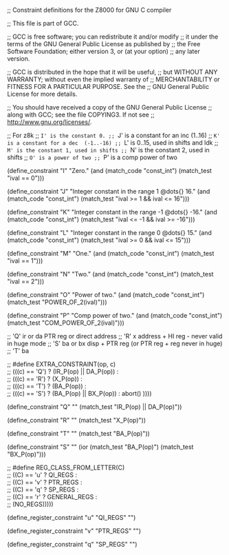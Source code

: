 ;; Constraint definitions for the Z8000 for GNU C compiler

;; This file is part of GCC.

;; GCC is free software; you can redistribute it and/or modify
;; it under the terms of the GNU General Public License as published by
;; the Free Software Foundation; either version 3, or (at your option)
;; any later version.

;; GCC is distributed in the hope that it will be useful,
;; but WITHOUT ANY WARRANTY; without even the implied warranty of
;; MERCHANTABILITY or FITNESS FOR A PARTICULAR PURPOSE.  See the
;; GNU General Public License for more details.

;; You should have received a copy of the GNU General Public License
;; along with GCC; see the file COPYING3.  If not see
;; <http://www.gnu.org/licenses/>.

;; For z8k
;; `I' is the constant 0.
;; `J' is a constant for an inc (1..16)
;; `K' is a constant for a dec  (-1..-16)
;; `L' is 0..15, used in shifts and ldk
;; `M' is the constant 1, used in shifts
;; `N' is the constant 2, used in shifts
;; `O' is a power of two
;; `P' is a comp power of two

(define_constraint "I"
  "Zero."
  (and (match_code "const_int")
       (match_test "ival == 0")))

(define_constraint "J"
  "Integer constant in the range 1 @dots{} 16."
  (and (match_code "const_int")
       (match_test "ival >= 1 && ival <= 16")))

(define_constraint "K"
  "Integer constant in the range -1 @dots{} -16."
  (and (match_code "const_int")
       (match_test "ival <= -1 && ival >= -16")))

(define_constraint "L"
  "Integer constant in the range 0 @dots{} 15."
  (and (match_code "const_int")
       (match_test "ival >= 0 && ival <= 15")))

(define_constraint "M"
  "One."
  (and (match_code "const_int")
       (match_test "ival == 1")))

(define_constraint "N"
  "Two."
  (and (match_code "const_int")
       (match_test "ival == 2")))

(define_constraint "O"
  "Power of two."
  (and (match_code "const_int")
       (match_test "POWER_OF_2(ival)")))

(define_constraint "P"
  "Comp power of two."
  (and (match_code "const_int")
       (match_test "COM_POWER_OF_2(ival)")))



;; 'Q' ir or da     PTR reg or direct address
;; 'R' x            address + HI reg - never valid in huge mode
;; 'S' ba or bx     disp + PTR reg   (or PTR reg + reg never in huge)
;; 'T' ba


;; #define EXTRA_CONSTRAINT(op, c)                                 \
;; 	(((c) == 'Q')  ? (IR_P(op) || DA_P(op)) :               \
;;         (((c) == 'R')  ? (X_P(op))  :                           \
;;         (((c) == 'T')  ? (BA_P(op))  :                          \
;;         (((c) == 'S')  ? (BA_P(op) || BX_P(op)) : abort() ))))

(define_constraint "Q"
  ""
  (match_test "IR_P(op) || DA_P(op)"))

(define_constraint "R"
  ""
  (match_test "X_P(op)"))

(define_constraint "T"
  ""
  (match_test "BA_P(op)"))

(define_constraint "S"
  ""
  (ior (match_test "BA_P(op)")
       (match_test "BX_P(op)")))

;;  #define REG_CLASS_FROM_LETTER(C)		\
;;    ((C) == 'u' ? QI_REGS  : 			\
;;    ((C) == 'v' ? PTR_REGS :			\
;;    ((C) == 'q' ? SP_REGS  :			\
;;    ((C) == 'r' ? GENERAL_REGS  :			\
;;    (NO_REGS)))))

(define_register_constraint "u" "QI_REGS"
  "")

(define_register_constraint "v" "PTR_REGS"
  "")

(define_register_constraint "q" "SP_REGS"
  "")





